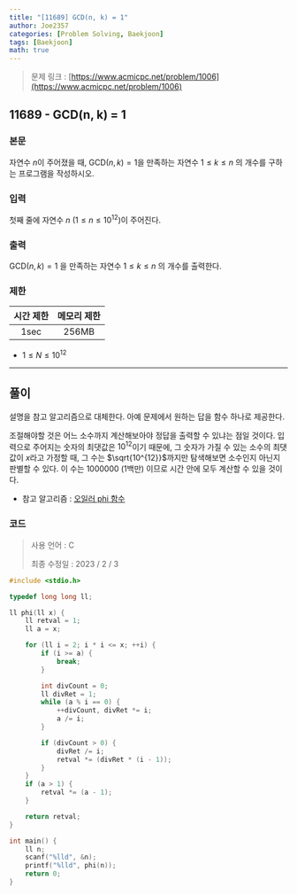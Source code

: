 ```yaml
---
title: "[11689] GCD(n, k) = 1"
author: Joe2357
categories: [Problem Solving, Baekjoon]
tags: [Baekjoon]
math: true
---
```


> 문제 링크 : [https://www.acmicpc.net/problem/1006](https://www.acmicpc.net/problem/1006)



## 11689 - GCD(n, k) = 1

### 본문

자연수 $n$이 주어졌을 때, $\text{GCD}(n, k) = 1$을 만족하는 자연수 $1 \leq k \leq n$ 의 개수를 구하는 프로그램을 작성하시오.



### 입력

첫째 줄에 자연수 $n$ ($1 \leq n \leq 10^{12}$)이 주어진다.



### 출력

$\text{GCD}(n, k) = 1$ 을 만족하는 자연수 $1 \leq k \leq n$ 의 개수를 출력한다.



### 제한

| 시간 제한 | 메모리 제한 |
| :-------: | :---------: |
|   1sec    |    256MB    |

- $1 \leq N \leq 10^{12}$

---



## 풀이

설명을 참고 알고리즘으로 대체한다. 아예 문제에서 원하는 답을 함수 하나로 제공한다.

조절해야할 것은 어느 소수까지 계산해보아야 정답을 출력할 수 있냐는 점일 것이다. 입력으로 주어지는 숫자의 최댓값은 $10^{12}$이기 때문에, 그 숫자가 가질 수 있는 소수의 최댓값이 $x$라고 가정할 때, 그 수는 $\sqrt{10^{12}}$까지만 탐색해보면 소수인지 아닌지 판별할 수 있다. 이 수는 $1000000$ (1백만) 이므로 시간 안에 모두 계산할 수 있을 것이다.

- 참고 알고리즘 : [오일러 phi 함수](https://en.wikipedia.org/wiki/Euler's_totient_function)

  

### 코드

> 사용 언어 : C  
>
> 최종 수정일 : 2023 / 2 / 3

```c
#include <stdio.h>

typedef long long ll;

ll phi(ll x) {
    ll retval = 1;
    ll a = x;

    for (ll i = 2; i * i <= x; ++i) {
        if (i >= a) {
            break;
        }

        int divCount = 0;
        ll divRet = 1;
        while (a % i == 0) {
            ++divCount, divRet *= i;
            a /= i;
        }

        if (divCount > 0) {
            divRet /= i;
            retval *= (divRet * (i - 1));
        }
    }
    if (a > 1) {
        retval *= (a - 1);
    }

    return retval;
}

int main() {
    ll n;
    scanf("%lld", &n);
    printf("%lld", phi(n));
    return 0;
}
```



